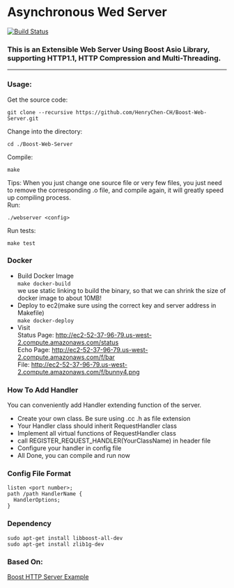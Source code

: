# Asynchronous Wed Server
[![Build Status](https://travis-ci.org/HenryChen-CH/Boost-Web-Server.svg?branch=master)](https://travis-ci.org/HenryChen-CH/Boost-Web-Server)
### This is an Extensible Web Server Using Boost Asio Library, supporting HTTP1.1, HTTP Compression and Multi-Threading. 
---
### Usage:

Get the source code:
```
git clone --recursive https://github.com/HenryChen-CH/Boost-Web-Server.git
```

Change into the directory:

```
cd ./Boost-Web-Server
```

Compile:

```
make
```
Tips: When you just change one source file or very few files, you just need to remove the corresponding .o file, and compile again, it will greatly speed up compiling process.  
Run:

```
./webserver <config>   
```
Run tests:

```
make test
```
### Docker
+ Build Docker Image   
`make docker-build`   
we use static linking to build the binary, so that we can shrink the size of docker image to about 10MB!
+ Deploy to ec2(make sure using the correct key and server address in Makefile)   
`make docker-deploy`
+ Visit   
Status Page: http://ec2-52-37-96-79.us-west-2.compute.amazonaws.com/status   
Echo Page: http://ec2-52-37-96-79.us-west-2.compute.amazonaws.com/f/bar   
File: http://ec2-52-37-96-79.us-west-2.compute.amazonaws.com/f/bunny4.png
### How To Add Handler
You can conveniently add Handler extending function of the server.  

* Create your own class. Be sure using .cc .h as file extension  
* Your Handler class should inherit RequestHandler class
* Implement all  virtual functions of RequestHandler class
* call REGISTER_REQUEST_HANDLER(YourClassName) in header file 
* Configure your handler in config file
* All Done, you can compile and run now

### Config File Format
```
listen <port number>;   
path /path HandlerName {   
  HandlerOptions;   
}
```
### Dependency
```
sudo apt-get install libboost-all-dev
sudo apt-get install zlib1g-dev
```

### Based On:
[Boost HTTP Server Example](http://www.boost.org/doc/libs/1_55_0/doc/html/boost_asio/examples/cpp11_examples.html)
